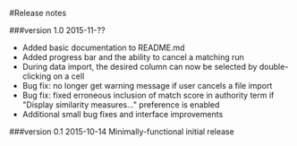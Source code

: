 #Release notes

###version 1.0
2015-11-??
* Added basic documentation to README.md
* Added progress bar and the ability to cancel a matching run
* During data import, the desired column can now be selected by double-clicking on a cell
* Bug fix: no longer get warning message if user cancels a file import
* Bug fix: fixed erroneous inclusion of match score in authority term if "Display similarity measures..." preference is enabled
* Additional small bug fixes and interface improvements

###version 0.1
2015-10-14
Minimally-functional initial release